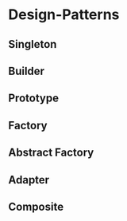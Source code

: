 # Design-Patterns
## Singleton
## Builder
## Prototype
## Factory
## Abstract Factory
## Adapter
## Composite